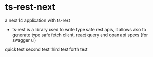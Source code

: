 # ts-rest-next

a next 14 application with ts-rest

- ts-rest is a library used to write type safe rest apis, it allows also to generate type safe fetch client, react query and opan api specs (for swagger ui)

quick test
second test
third test
forth test
